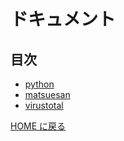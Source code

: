 # ドキュメント

## 目次

- [python](./about_python/README.md)
- [matsuesan](./about_matsuesan/README.md)
- [virustotal](./about_virustotal/README.md)


[HOME に戻る](../README.md)
